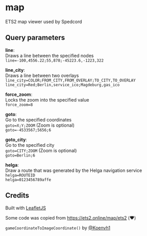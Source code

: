 # map

ETS2 map viewer used by Spedcord

## Query parameters

**line**:\
Draws a line between the specified nodes\
`line=-100,4556.22;55,878;-45223.6,-1223,322`

**line_city**:\
Draws a line between two overlays\
`line_city=COLOR;FROM_CITY,FROM_OVERLAY;TO_CITY,TO_OVERLAY`\
`line_city=Red;Berlin,service_ico;Magdeburg,gas_ico`

**force_zoom**:\
Locks the zoom into the specified value\
`force_zoom=8`

**goto**:\
Go to the specified coordinates\
`goto=X;Y;ZOOM` (Zoom is optional)\
`goto=-4533567;5656;6`

**goto_city**:\
Go to the specified city\
`goto=CITY;ZOOM` (Zoom is optional)\
`goto=Berlin;6`

**helga**:\
Draw a route that was generated by the Helga navigation service\
`helga=ROUTEID`\
`helga=0123456789affe`

## Credits

Built with [LeafletJS](https://leafletjs.com/)

Some code was copied from https://ets2.online/map/ets2 (:heart:)

`gameCoordinateToImageCoordinate()` by [@Koenvh1](https://github.com/Koenvh1)